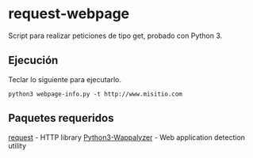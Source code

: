 # request-webpage
Script para realizar peticiones de tipo get, probado con Python 3.

## Ejecución
Teclar lo siguiente para ejecutarlo.

```
python3 webpage-info.py -t http://www.misitio.com
```

## Paquetes requeridos
[request](https://requests.readthedocs.io/en/master/) - HTTP library
[Python3-Wappalyzer](https://pypi.org/project/python3-Wappalyzer/) - Web application detection utility